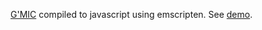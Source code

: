 [G'MIC](http://gmic.eu/libgmic.shtml) compiled to javascript using emscripten. See [demo](https://fta2012.github.io/gmic.js).
